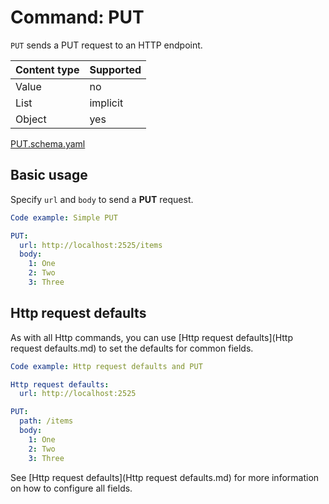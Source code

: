 # Command: PUT

`PUT` sends a PUT request to an HTTP endpoint.

| Content type | Supported |
|--------------|-----------|
| Value        | no        |
| List         | implicit  |
| Object       | yes       |

[PUT.schema.yaml](PUT.schema.yaml)

## Basic usage

Specify `url` and `body` to send a **PUT** request.

```yaml instacli
Code example: Simple PUT

PUT:
  url: http://localhost:2525/items
  body:
    1: One
    2: Two
    3: Three
```

## Http request defaults

As with all Http commands, you can use [Http request defaults](Http request defaults.md) to set the defaults for common
fields.

```yaml instacli
Code example: Http request defaults and PUT

Http request defaults:
  url: http://localhost:2525

PUT:
  path: /items
  body:
    1: One
    2: Two
    3: Three
```

See [Http request defaults](Http request defaults.md) for more information on how to configure all fields.
